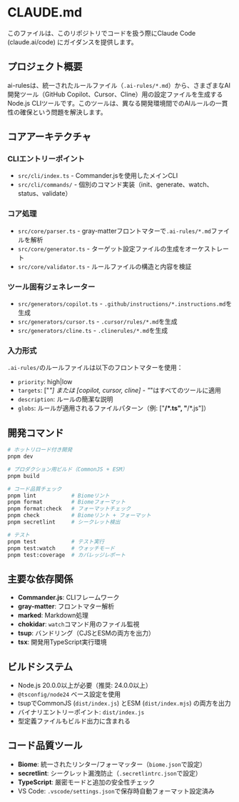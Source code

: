 # CLAUDE.md

このファイルは、このリポジトリでコードを扱う際にClaude Code (claude.ai/code) にガイダンスを提供します。

## プロジェクト概要

ai-rulesは、統一されたルールファイル（`.ai-rules/*.md`）から、さまざまなAI開発ツール（GitHub Copilot、Cursor、Cline）用の設定ファイルを生成するNode.js CLIツールです。このツールは、異なる開発環境間でのAIルールの一貫性の確保という問題を解決します。

## コアアーキテクチャ

### CLIエントリーポイント
- `src/cli/index.ts` - Commander.jsを使用したメインCLI
- `src/cli/commands/` - 個別のコマンド実装（init、generate、watch、status、validate）

### コア処理
- `src/core/parser.ts` - gray-matterフロントマターで`.ai-rules/*.md`ファイルを解析
- `src/core/generator.ts` - ターゲット設定ファイルの生成をオーケストレート
- `src/core/validator.ts` - ルールファイルの構造と内容を検証

### ツール固有ジェネレーター
- `src/generators/copilot.ts` - `.github/instructions/*.instructions.md`を生成
- `src/generators/cursor.ts` - `.cursor/rules/*.md`を生成
- `src/generators/cline.ts` - `.clinerules/*.md`を生成

### 入力形式
`.ai-rules/`のルールファイルは以下のフロントマターを使用：
- `priority`: high|low
- `targets`: ["*"] または [copilot, cursor, cline] - "*"はすべてのツールに適用
- `description`: ルールの簡潔な説明
- `globs`: ルールが適用されるファイルパターン（例: ["**/*.ts", "**/*.js"]）

## 開発コマンド

```bash
# ホットリロード付き開発
pnpm dev

# プロダクション用ビルド（CommonJS + ESM）
pnpm build

# コード品質チェック
pnpm lint           # Biomeリント
pnpm format         # Biomeフォーマット
pnpm format:check   # フォーマットチェック
pnpm check          # Biomeリント + フォーマット
pnpm secretlint     # シークレット検出

# テスト
pnpm test           # テスト実行
pnpm test:watch     # ウォッチモード
pnpm test:coverage  # カバレッジレポート
```

## 主要な依存関係

- **Commander.js**: CLIフレームワーク
- **gray-matter**: フロントマター解析
- **marked**: Markdown処理
- **chokidar**: `watch`コマンド用のファイル監視
- **tsup**: バンドリング（CJSとESMの両方を出力）
- **tsx**: 開発用TypeScript実行環境

## ビルドシステム

- Node.js 20.0.0以上が必要（推奨: 24.0.0以上）
- `@tsconfig/node24` ベース設定を使用
- tsupでCommonJS (`dist/index.js`) とESM (`dist/index.mjs`) の両方を出力
- バイナリエントリーポイント: `dist/index.js`
- 型定義ファイルもビルド出力に含まれる

## コード品質ツール

- **Biome**: 統一されたリンター/フォーマッター（`biome.json`で設定）
- **secretlint**: シークレット漏洩防止（`.secretlintrc.json`で設定）
- **TypeScript**: 厳密モードと追加の安全性チェック
- VS Code: `.vscode/settings.json`で保存時自動フォーマット設定済み